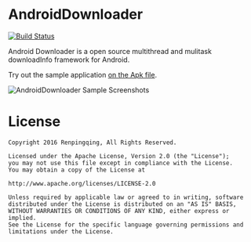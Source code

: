 AndroidDownloader
=====

[![Build Status](https://travis-ci.org/lifengsofts/AndroidDownloader.svg?branch=master)](https://travis-ci.org/lifengsofts/AndroidDownloader)

Android Downloader is a open source multithread and mulitask downloadInfo framework for Android.

Try out the sample application [on the Apk file][20].

![AndroidDownloader Sample Screenshots][30]

License
=======

    Copyright 2016 Renpingqing, All Rights Reserved.

    Licensed under the Apache License, Version 2.0 (the "License");
    you may not use this file except in compliance with the License.
    You may obtain a copy of the License at

    http://www.apache.org/licenses/LICENSE-2.0

    Unless required by applicable law or agreed to in writing, software
    distributed under the License is distributed on an "AS IS" BASIS,
    WITHOUT WARRANTIES OR CONDITIONS OF ANY KIND, either express or implied.
    See the License for the specific language governing permissions and
    limitations under the License.



[20]: https://i.woblog.cn
[30]: https://i.woblog.cn